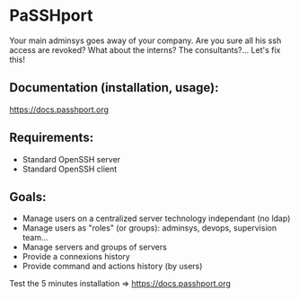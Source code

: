PaSSHport
=========

Your main adminsys goes away of your company. Are you sure all his ssh access are revoked? What about the interns? The consultants?... Let's fix this!

Documentation (installation, usage):
-------------------------------------
https://docs.passhport.org

Requirements:
-------------
 * Standard OpenSSH server
 * Standard OpenSSH client

Goals:
------
 * Manage users on a centralized server technology independant (no ldap)
 * Manage users as "roles" (or groups): adminsys, devops, supervision team...
 * Manage servers and groups of servers
 * Provide a connexions history
 * Provide command and actions history (by users)
 
 Test the 5 minutes installation => https://docs.passhport.org
